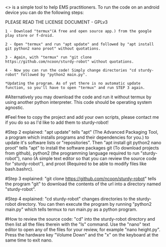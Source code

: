 <<sturdy-robot>> is a simple tool to help EMS practitioners. To run the code on an android device you can do the following steps:

PLEASE READ THE LICENSE DOCUMENT - GPLv3

	1 - Download "termux"(A free and open source app.) from the google play store or f-droid.

	2 - Open "termux" and run "apt update" and followed by "apt install git python2 nano proot" without quotations.

	3 - Again, with "termux" run "git clone https://github.com/ncoon/sturdy-robot" without quotations.

	4 - Now you can run the code! Simply change directories "cd sturdy-robot" followed by "python2 main.py".
	
	*Updating the program. As of yet there is no automatic update function, so you'll have to open "termux" and run STEP 3 again. 

#Alternatively you may download the code and run it without termux by using another python interpreter. This code should be operating system agnostic.

#Feel free to copy the project and add your own scripts, please contact me if you do so as I'd like to add them to sturdy-robot!

#Step 2 explained: "apt update" tells "apt" (The Advanced Packaging Tool, a program which installs programs and their dependencies for you.) to update it's software lists or "repositories". Then "apt install git python2 nano proot" tells "apt" to install the software packages git (To download projects from github), python2 (the programming language required to run "sturdy-robot"), nano (A simple text editor so that you can review the source code for "sturdy-robot"), and proot (Required to be able to modify files like bash.bashrc).

#Step 3 explained: "git clone https://github.com/ncoon/sturdy-robot" tells the program "git" to download the contents of the url into a directory named "sturdy-robot". 

#Step 4 explained: "cd sturdy-robot" changes directories to the sturdy-robot directory. You can then execute the program by running "python2 main.py" which tells termux to run main.py as a python program.
 
#How to review the source code: "cd" into the sturdy-robot directory and then list all the files therein with the "ls" command.  Use the "nano" text editor to open any of the files for your review, for example "nano height.py". Press the hardware key "Volume Down" and the "x" on the keyboard at the same time to exit nano.

